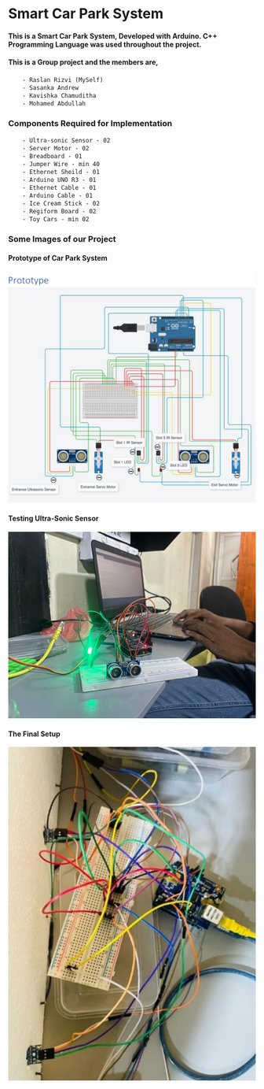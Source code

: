 # Smart Car Park System
#### This is a Smart Car Park System, Developed with Arduino. C++ Programming Language was used throughout the project.
#### This is a Group project and the members are,
        - Raslan Rizvi (MySelf)
        - Sasanka Andrew
        - Kavishka Chamuditha
        - Mohamed Abdullah

### Components Required for Implementation
        - Ultra-sonic Sensor - 02
        - Server Motor - 02
        - Breadboard - 01
        - Jumper Wire - min 40
        - Ethernet Sheild - 01
        - Arduino UNO R3 - 01
        - Ethernet Cable - 01
        - Arduino Cable - 01
        - Ice Cream Stick - 02
        - Regiform Board - 02
        - Toy Cars - min 02

### Some Images of our Project

#### Prototype of Car Park System
![Prototype of Car Park System](https://github.com/raslanrizvi/IOT-Based-Smart-Car-Park-System-/blob/main/images/prototype.png)


#### Testing Ultra-Sonic Sensor
![Prototype of Car Park System](https://github.com/raslanrizvi/IOT-Based-Smart-Car-Park-System-/blob/main/images/testingultrasonic.png)

#### The Final Setup
![Prototype of Car Park System](https://github.com/raslanrizvi/IOT-Based-Smart-Car-Park-System-/blob/main/images/Final%20setup.png)

        

